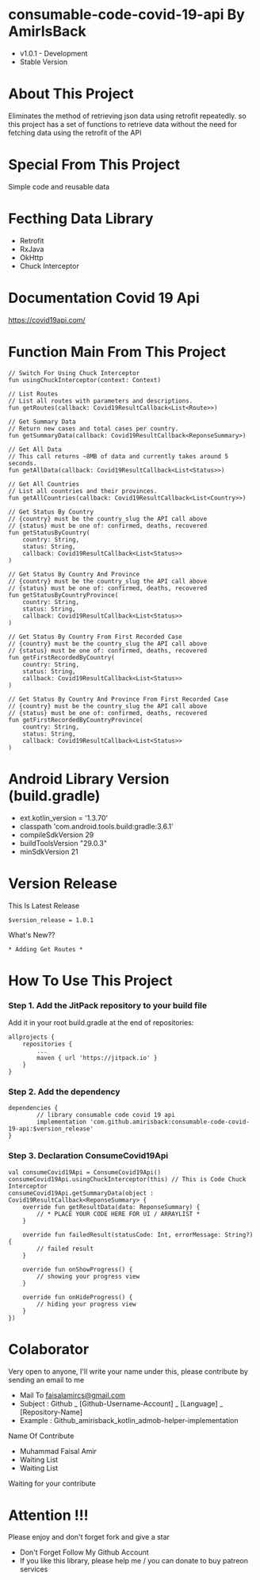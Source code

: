 # consumable-code-covid-19-api By AmirIsBack
- v1.0.1 - Development
- Stable Version

# About This Project
Eliminates the method of retrieving json data using retrofit repeatedly. so this project has a set of functions to retrieve data without the need for fetching data using the retrofit of the API

# Special From This Project
Simple code and reusable data

# Fecthing Data Library
- Retrofit
- RxJava
- OkHttp
- Chuck Interceptor

# Documentation Covid 19 Api
https://covid19api.com/

# Function Main From This Project

    // Switch For Using Chuck Interceptor
    fun usingChuckInterceptor(context: Context)

    // List Routes
    // List all routes with parameters and descriptions.
    fun getRoutes(callback: Covid19ResultCallback<List<Route>>)

    // Get Summary Data
    // Return new cases and total cases per country.
    fun getSummaryData(callback: Covid19ResultCallback<ReponseSummary>)

    // Get All Data
    // This call returns ~8MB of data and currently takes around 5 seconds.
    fun getAllData(callback: Covid19ResultCallback<List<Status>>)

    // Get All Countries
    // List all countries and their provinces.
    fun getAllCountries(callback: Covid19ResultCallback<List<Country>>)

    // Get Status By Country
    // {country} must be the country_slug the API call above
    // {status} must be one of: confirmed, deaths, recovered
    fun getStatusByCountry(
        country: String,
        status: String,
        callback: Covid19ResultCallback<List<Status>>
    )

    // Get Status By Country And Province
    // {country} must be the country_slug the API call above
    // {status} must be one of: confirmed, deaths, recovered
    fun getStatusByCountryProvince(
        country: String,
        status: String,
        callback: Covid19ResultCallback<List<Status>>
    )

    // Get Status By Country From First Recorded Case
    // {country} must be the country_slug the API call above
    // {status} must be one of: confirmed, deaths, recovered
    fun getFirstRecordedByCountry(
        country: String,
        status: String,
        callback: Covid19ResultCallback<List<Status>>
    )

    // Get Status By Country And Province From First Recorded Case
    // {country} must be the country_slug the API call above
    // {status} must be one of: confirmed, deaths, recovered
    fun getFirstRecordedByCountryProvince(
        country: String,
        status: String,
        callback: Covid19ResultCallback<List<Status>>
    )

# Android Library Version (build.gradle)
- ext.kotlin_version = '1.3.70'
- classpath 'com.android.tools.build:gradle:3.6.1'
- compileSdkVersion 29
- buildToolsVersion "29.0.3"
- minSdkVersion 21

# Version Release
This Is Latest Release

    $version_release = 1.0.1

What's New??

    * Adding Get Routes *

# How To Use This Project
<h3>Step 1. Add the JitPack repository to your build file</h3>

Add it in your root build.gradle at the end of repositories:

	allprojects {
		repositories {
			...
			maven { url 'https://jitpack.io' }
		}
	}
  
  
<h3>Step 2. Add the dependency</h3>

	dependencies {
	        // library consumable code covid 19 api
            implementation 'com.github.amirisback:consumable-code-covid-19-api:$version_release'
	}
	
<h3>Step 3. Declaration ConsumeCovid19Api</h3>

	val consumeCovid19Api = ConsumeCovid19Api()
    consumeCovid19Api.usingChuckInterceptor(this) // This is Code Chuck Interceptor
    consumeCovid19Api.getSummaryData(object : Covid19ResultCallback<ReponseSummary> {
        override fun getResultData(data: ReponseSummary) {
            // * PLACE YOUR CODE HERE FOR UI / ARRAYLIST *
        }

        override fun failedResult(statusCode: Int, errorMessage: String?) {
            // failed result
        }

        override fun onShowProgress() {
            // showing your progress view
        }

        override fun onHideProgress() {
            // hiding your progress view
        }
    })
            


# Colaborator
Very open to anyone, I'll write your name under this, please contribute by sending an email to me

- Mail To faisalamircs@gmail.com
- Subject : Github _ [Github-Username-Account] _ [Language] _ [Repository-Name]
- Example : Github_amirisback_kotlin_admob-helper-implementation

Name Of Contribute
- Muhammad Faisal Amir
- Waiting List
- Waiting List

Waiting for your contribute

# Attention !!!
Please enjoy and don't forget fork and give a star
- Don't Forget Follow My Github Account
- If you like this library, please help me / you can donate to buy patreon services